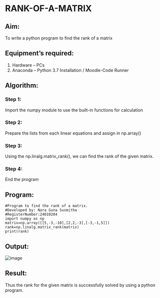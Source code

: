 # RANK-OF-A-MATRIX
## Aim:
To write a python program to find the rank of a matrix
## Equipment’s required:
1. 	Hardware – PCs
2. 	Anaconda – Python 3.7 Installation / Moodle-Code Runner
## Algorithm:
### Step 1: 
Import the numpy module to use the built-in functions for calculation
### Step 2: 
Prepare the lists from each linear equations and assign in np.array()
### Step 3:
Using the np.linalg.matrix_rank(), we can find the rank of the given matrix.
### Step 4: 
End the program
## Program:
```
#Program to find the rank of a matrix.
#Developed by: Nara Guna Susmitha
#RegisterNumber:24010204
import numpy as np
matrix=np.array([[5,-3,-10],[2,2,-3],[-3,-1,5]])
rank=np.linalg.matrix_rank(matrix)
print(rank)

```
## Output:

![image](https://github.com/user-attachments/assets/266adf04-25a3-409c-9f18-5c69f4dc770a)

## Result:
Thus the rank for the given matrix is successfully solved by  using a python program.


